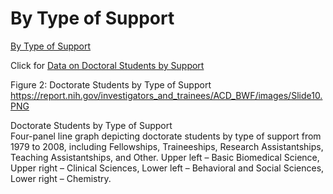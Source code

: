# By Type of Support

[By Type of Support](https://report.nih.gov/investigators_and_trainees/ACD_BWF/Phd_Graduate_support.aspx)  

Click for [Data on Doctoral Students by Support](data-on-doctoral-students-by-support.md)  


Figure 2: Doctorate Students by Type of Support
https://report.nih.gov/investigators_and_trainees/ACD_BWF/images/Slide10.PNG

Doctorate Students by Type of Support  
Four-panel line graph depicting doctorate students by type of support from 1979 to 2008, including Fellowships, Traineeships, Research Assistantships, Teaching Assistantships, and Other.  Upper left – Basic Biomedical Science, Upper right – Clinical Sciences, Lower left – Behavioral and Social Sciences, Lower right – Chemistry.